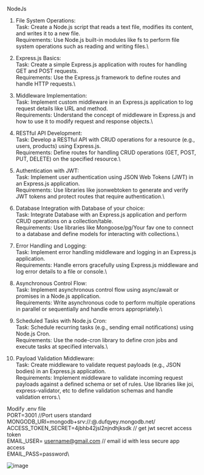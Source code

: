 NodeJs
1. File System Operations:\
Task: Create a Node.js script that reads a text file, modifies its content, and writes it to a new file.\
Requirements: Use Node.js built-in modules like fs to perform file system operations such as reading and writing files.\

2. Express.js Basics:\
Task: Create a simple Express.js application with routes for handling GET and POST requests.\
Requirements: Use the Express.js framework to define routes and handle HTTP requests.\

3. Middleware Implementation:\
Task: Implement custom middleware in an Express.js application to log request details like URL and method.\
Requirements: Understand the concept of middleware in Express.js and how to use it to modify request and response objects.\

4. RESTful API Development:\
Task: Develop a RESTful API with CRUD operations for a resource (e.g., users, products) using Express.js.\
Requirements: Define routes for handling CRUD operations (GET, POST, PUT, DELETE) on the specified resource.\

5. Authentication with JWT:\
Task: Implement user authentication using JSON Web Tokens (JWT) in an Express.js application.\
Requirements: Use libraries like jsonwebtoken to generate and verify JWT tokens and protect routes that require authentication.\

6. Database Integration with Database of your choice:\
Task: Integrate Database with an Express.js application and perform CRUD operations on a collection/table.\
Requirements: Use libraries like Mongoose/pg/Your fav one to connect to a database and define models for interacting with collections.\

7. Error Handling and Logging:\
Task: Implement error handling middleware and logging in an Express.js application.\
Requirements: Handle errors gracefully using Express.js middleware and log error details to a file or console.\

 8. Asynchronous Control Flow:\
Task: Implement asynchronous control flow using async/await or promises in a Node.js application.\
Requirements: Write asynchronous code to perform multiple operations in parallel or sequentially and handle errors appropriately.\

9. Scheduled Tasks with Node.js Cron:\
Task: Schedule recurring tasks (e.g., sending email notifications) using Node.js Cron.\
Requirements: Use the node-cron library to define cron jobs and execute tasks at specified intervals.\

10. Payload Validation Middleware:\
Task: Create middleware to validate request payloads (e.g., JSON bodies) in an Express.js application.\
Requirements: Implement middleware to validate incoming request payloads against a defined schema or set of rules. Use libraries like joi, express-validator, etc to define validation schemas and handle validation errors.\


Modify .env file\
PORT=3001 //Port users standard\
MONGODB_URI=mongodb+srv://<username>:<password>@<mongodbname>.dufqyey.mongodb.net/\
ACCESS_TOKEN_SECRET=4jbhb42jsl2njndhjksdk  // get jwt secret access token\
EMAIL_USER= username@gmail.com // email id with less secure app access\
EMAIL_PASS=password\



![image](https://github.com/AbhishekSingaravel/Nodejs-GoZen-Tasks/assets/141740668/7377eb52-6fbe-4423-802c-3160e21abd63)
